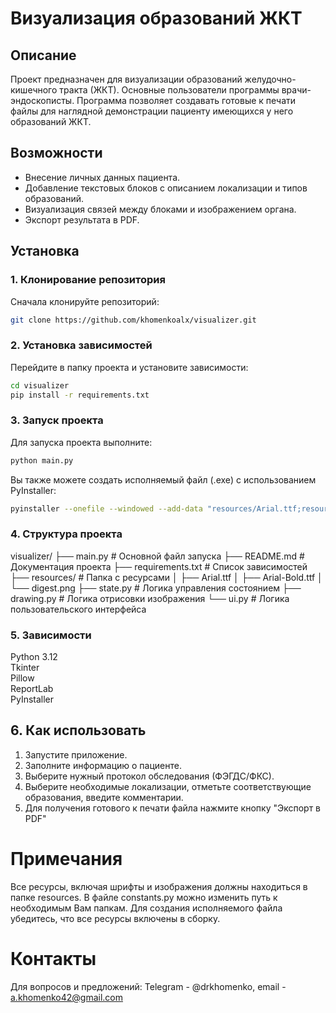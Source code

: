# Визуализация образований ЖКТ

## Описание

Проект предназначен для визуализации образований желудочно-кишечного тракта (ЖКТ). Основные пользователи программы врачи-эндоскописты. Программа позволяет создавать готовые к печати файлы для наглядной демонстрации пациенту имеющихся у него образований ЖКТ.

## Возможности

- Внесение личных данных пациента.
- Добавление текстовых блоков с описанием локализации и типов образований.
- Визуализация связей между блоками и изображением органа.
- Экспорт результата в PDF.

## Установка

### 1. Клонирование репозитория

Сначала клонируйте репозиторий:

```bash
git clone https://github.com/khomenkoalx/visualizer.git
```


### 2. Установка зависимостей
Перейдите в папку проекта и установите зависимости:

```bash
cd visualizer
pip install -r requirements.txt
```

### 3. Запуск проекта
Для запуска проекта выполните:

```bash
python main.py
```

Вы также можете создать исполняемый файл (.exe) с использованием PyInstaller:

```bash
pyinstaller --onefile --windowed --add-data "resources/Arial.ttf;resources" --add-data "resources/Arial-Bold.ttf;resources" --add-data "resources/digest.png;resources" main.py
```

### 4. Структура проекта
visualizer/
├── main.py           # Основной файл запуска
├── README.md         # Документация проекта
├── requirements.txt  # Список зависимостей
├── resources/        # Папка с ресурсами
│   ├── Arial.ttf
│   ├── Arial-Bold.ttf
│   └── digest.png
├── state.py          # Логика управления состоянием
├── drawing.py        # Логика отрисовки изображения
└── ui.py             # Логика пользовательского интерфейса

### 5. Зависимости
Python 3.12  
Tkinter  
Pillow  
ReportLab  
PyInstaller

## 6. Как использовать
1. Запустите приложение.
2. Заполните информацию о пациенте.
3. Выберите нужный протокол обследования (ФЭГДС/ФКС).
4. Выберите необходимые локализации, отметьте соответствующие образования, введите комментарии.
5. Для получения готового к печати файла нажмите кнопку "Экспорт в PDF"

# Примечания
Все ресурсы, включая шрифты и изображения должны находиться в папке resources.
В файле constants.py можно изменить путь к необходимым Вам папкам.
Для создания исполняемого файла убедитесь, что все ресурсы включены в сборку.

# Контакты
Для вопросов и предложений: Telegram - @drkhomenko, email - a.khomenko42@gmail.com
